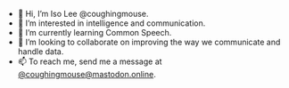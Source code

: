 - 👋 Hi, I’m Iso Lee @coughingmouse.
- 👀 I’m interested in intelligence and communication.
- 🌱 I’m currently learning Common Speech.
- 💞️ I’m looking to collaborate on improving the way we communicate and handle data.
- 📫 To reach me, send me a message at [@coughingmouse@mastodon.online](https://mastodon.online/@coughingmouse).

<!---
coughingmouse/coughingmouse is a ✨ special ✨ repository because its `README.md` (this file) appears on your GitHub profile.
You can click the Preview link to take a look at your changes.
--->
